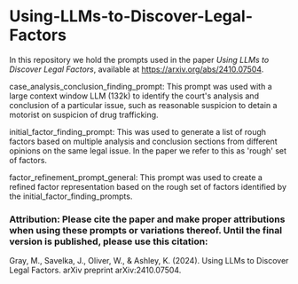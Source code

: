# Using-LLMs-to-Discover-Legal-Factors

In this repository we hold the prompts used in the paper *Using LLMs to Discover Legal Factors*, available at https://arxiv.org/abs/2410.07504. 

case_analysis_conclusion_finding_prompt: This prompt was used with a large context window LLM (132k) to identify the court's analysis and conclusion of a particular issue, such as reasonable suspicion to detain a motorist on suspicion of drug trafficking.

initial_factor_finding_prompt: This was used to generate a list of rough factors based on multiple analysis and conclusion sections from different opinions on the same legal issue.  In the paper we refer to this as 'rough' set of factors. 

factor_refinement_prompt_general: This prompt was used to create a refined factor representation based on the rough set of factors identified by the initial_factor_finding_prompts. 

### Attribution: Please cite the paper and make proper attributions when using these prompts or variations thereof. Until the final version is published, please use this citation: 
Gray, M., Savelka, J., Oliver, W., & Ashley, K. (2024). Using LLMs to Discover Legal Factors. arXiv preprint arXiv:2410.07504.

